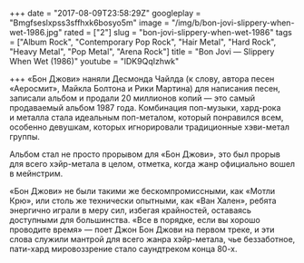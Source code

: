 +++
date = "2017-08-09T23:58:29Z"
googleplay = "Bmgfseslxpss3sffhxk6bosyo5m"
image = "/img/b/bon-jovi-slippery-when-wet-1986.jpg"
rated = ["2"]
slug = "bon-jovi-slippery-when-wet-1986"
tags = ["Album Rock", "Contemporary Pop Rock", "Hair Metal", "Hard Rock", "Heavy Metal", "Pop Metal", "Arena Rock"]
title = "Bon Jovi — Slippery When Wet (1986)"
youtube = "lDK9QqIzhwk"

+++
«Бон Джови» наняли Десмонда Чайлда (к слову, автора песен «Аеросмит», Майкла Болтона и Рики Мартина) для написания песен, записали альбом и продали 20 миллионов копий — это самый продаваемый альбом 1987 года. Комбинация поп-музыки, хард-рока и металла стала идеальным поп-металом, который понравился всем, особенно девушкам, которых игнорировали традиционные хэви-метал группы.

Альбом стал не просто прорывом для «Бон Джови», это был прорыв для всего хэйр-метала в целом, отметка, когда жанр официально вошел в мейнстрим.

«Бон Джови» не были такими же бескомпромиссными, как «Мотли Крю», или столь же технически опытными, как «Ван Хален», ребята энергично играли в меру сил, избегая крайностей, оставаясь доступными для большинства. «Все в порядке, если вы хорошо проводите время» — поет Джон Бон Джови на первом треке, и эти слова служили мантрой для всего жанра хэйр-метала, чье беззаботное, пати-хард мировоззрение стало саундтреком конца 80-х.
